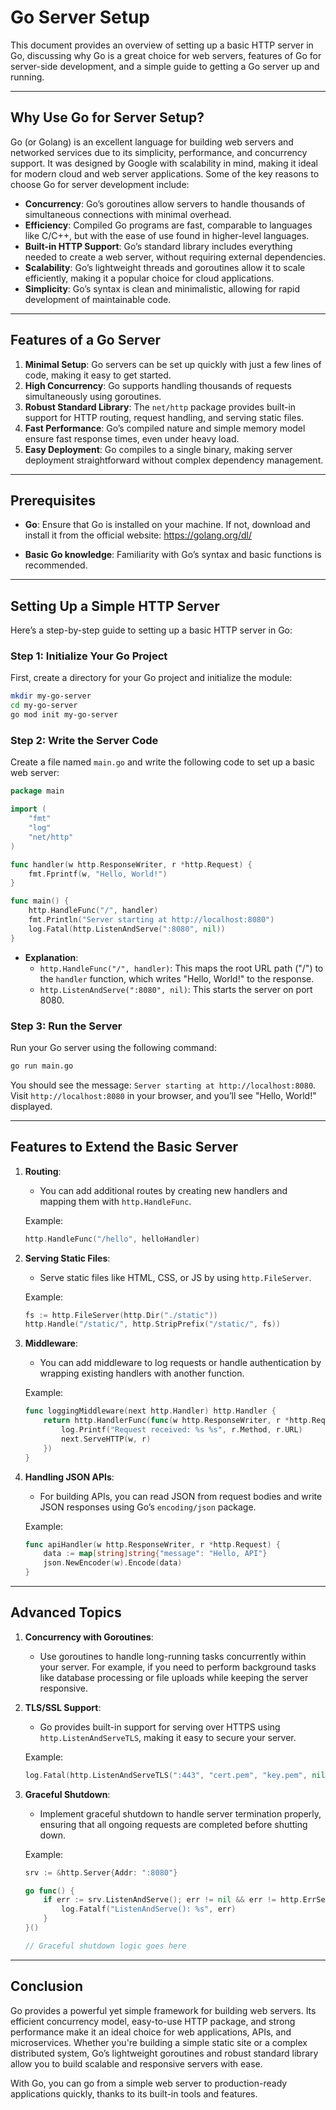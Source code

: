 
# Go Server Setup

This document provides an overview of setting up a basic HTTP server in Go, discussing why Go is a great choice for web servers, features of Go for server-side development, and a simple guide to getting a Go server up and running.

---

## Why Use Go for Server Setup?

Go (or Golang) is an excellent language for building web servers and networked services due to its simplicity, performance, and concurrency support. It was designed by Google with scalability in mind, making it ideal for modern cloud and web server applications. Some of the key reasons to choose Go for server development include:

- **Concurrency**: Go’s goroutines allow servers to handle thousands of simultaneous connections with minimal overhead.
- **Efficiency**: Compiled Go programs are fast, comparable to languages like C/C++, but with the ease of use found in higher-level languages.
- **Built-in HTTP Support**: Go’s standard library includes everything needed to create a web server, without requiring external dependencies.
- **Scalability**: Go’s lightweight threads and goroutines allow it to scale efficiently, making it a popular choice for cloud applications.
- **Simplicity**: Go’s syntax is clean and minimalistic, allowing for rapid development of maintainable code.

---

## Features of a Go Server

1. **Minimal Setup**: Go servers can be set up quickly with just a few lines of code, making it easy to get started.
2. **High Concurrency**: Go supports handling thousands of requests simultaneously using goroutines.
3. **Robust Standard Library**: The `net/http` package provides built-in support for HTTP routing, request handling, and serving static files.
4. **Fast Performance**: Go’s compiled nature and simple memory model ensure fast response times, even under heavy load.
5. **Easy Deployment**: Go compiles to a single binary, making server deployment straightforward without complex dependency management.

---

## Prerequisites

- **Go**: Ensure that Go is installed on your machine. If not, download and install it from the official website: https://golang.org/dl/

- **Basic Go knowledge**: Familiarity with Go’s syntax and basic functions is recommended.

---

## Setting Up a Simple HTTP Server

Here’s a step-by-step guide to setting up a basic HTTP server in Go:

### Step 1: Initialize Your Go Project

First, create a directory for your Go project and initialize the module:

```bash
mkdir my-go-server
cd my-go-server
go mod init my-go-server
```

### Step 2: Write the Server Code

Create a file named `main.go` and write the following code to set up a basic web server:

```go
package main

import (
    "fmt"
    "log"
    "net/http"
)

func handler(w http.ResponseWriter, r *http.Request) {
    fmt.Fprintf(w, "Hello, World!")
}

func main() {
    http.HandleFunc("/", handler)
    fmt.Println("Server starting at http://localhost:8080")
    log.Fatal(http.ListenAndServe(":8080", nil))
}
```

- **Explanation**:
  - `http.HandleFunc("/", handler)`: This maps the root URL path ("/") to the `handler` function, which writes "Hello, World!" to the response.
  - `http.ListenAndServe(":8080", nil)`: This starts the server on port 8080.

### Step 3: Run the Server

Run your Go server using the following command:

```bash
go run main.go
```

You should see the message: `Server starting at http://localhost:8080`. Visit `http://localhost:8080` in your browser, and you’ll see "Hello, World!" displayed.

---

## Features to Extend the Basic Server

1. **Routing**:
   - You can add additional routes by creating new handlers and mapping them with `http.HandleFunc`.
   
   Example:

   ```go
   http.HandleFunc("/hello", helloHandler)
   ```

2. **Serving Static Files**:
   - Serve static files like HTML, CSS, or JS by using `http.FileServer`.

   Example:

   ```go
   fs := http.FileServer(http.Dir("./static"))
   http.Handle("/static/", http.StripPrefix("/static/", fs))
   ```

3. **Middleware**:
   - You can add middleware to log requests or handle authentication by wrapping existing handlers with another function.

   Example:

   ```go
   func loggingMiddleware(next http.Handler) http.Handler {
       return http.HandlerFunc(func(w http.ResponseWriter, r *http.Request) {
           log.Printf("Request received: %s %s", r.Method, r.URL)
           next.ServeHTTP(w, r)
       })
   }
   ```

4. **Handling JSON APIs**:
   - For building APIs, you can read JSON from request bodies and write JSON responses using Go’s `encoding/json` package.

   Example:

   ```go
   func apiHandler(w http.ResponseWriter, r *http.Request) {
       data := map[string]string{"message": "Hello, API"}
       json.NewEncoder(w).Encode(data)
   }
   ```

---

## Advanced Topics

1. **Concurrency with Goroutines**:
   - Use goroutines to handle long-running tasks concurrently within your server. For example, if you need to perform background tasks like database processing or file uploads while keeping the server responsive.

2. **TLS/SSL Support**:
   - Go provides built-in support for serving over HTTPS using `http.ListenAndServeTLS`, making it easy to secure your server.

   Example:

   ```go
   log.Fatal(http.ListenAndServeTLS(":443", "cert.pem", "key.pem", nil))
   ```

3. **Graceful Shutdown**:
   - Implement graceful shutdown to handle server termination properly, ensuring that all ongoing requests are completed before shutting down.

   Example:

   ```go
   srv := &http.Server{Addr: ":8080"}

   go func() {
       if err := srv.ListenAndServe(); err != nil && err != http.ErrServerClosed {
           log.Fatalf("ListenAndServe(): %s", err)
       }
   }()

   // Graceful shutdown logic goes here
   ```

---

## Conclusion

Go provides a powerful yet simple framework for building web servers. Its efficient concurrency model, easy-to-use HTTP package, and strong performance make it an ideal choice for web applications, APIs, and microservices. Whether you're building a simple static site or a complex distributed system, Go’s lightweight goroutines and robust standard library allow you to build scalable and responsive servers with ease.

With Go, you can go from a simple web server to production-ready applications quickly, thanks to its built-in tools and features.
